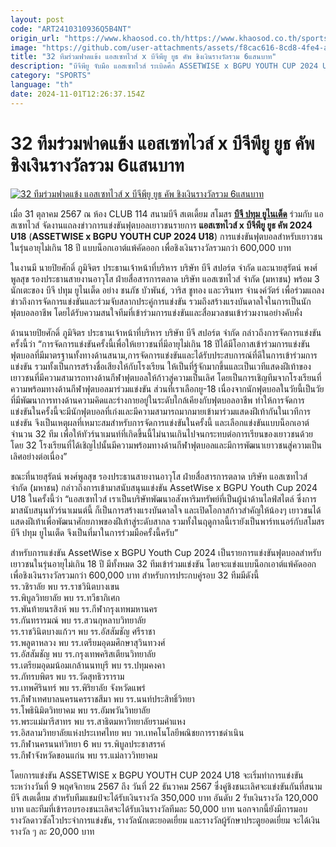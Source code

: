 ```yaml
---
layout: post
code: "ART2410310936Q5B4NT"
origin_url: "https://www.khaosod.co.th/https://www.khaosod.co.th/sports/news_9484889"
image: "https://github.com/user-attachments/assets/f8cac616-8cd8-4fe4-a68d-93663d4308ee"
title: "32 ทีมร่วมฟาดแข้ง แอสเซทไวส์ x บีจีพียู ยูธ คัพ ชิงเงินรางวัลรวม 6แสนบาท"
description: "บีจีพียู จับมือ แอสเซทไวส์ ระเบิดศึก ASSETWISE x BGPU YOUTH CUP 2024 U18 ชิงเงินรางวัลรวมกว่า 600,000 บาท โดยมี 32 โรงเรียนตบเท้าเข้าร่วมชิงชัย"
category: "SPORTS"
language: "th"
date: 2024-11-01T12:26:37.154Z
---
```


# 32 ทีมร่วมฟาดแข้ง แอสเซทไวส์ x บีจีพียู ยูธ คัพ ชิงเงินรางวัลรวม 6แสนบาท

[![32 ทีมร่วมฟาดแข้ง แอสเซทไวส์ x บีจีพียู ยูธ คัพ ชิงเงินรางวัลรวม 6แสนบาท](https://www.khaosod.co.th/wpapp/uploads/2024/10/dfrw-2.jpg "32 ทีมร่วมฟาดแข้ง แอสเซทไวส์ x บีจีพียู ยูธ คัพ ชิงเงินรางวัลรวม 6แสนบาท")](https://www.khaosod.co.th/wpapp/uploads/2024/10/dfrw-2.jpg)

เมื่อ 31 ตุลาคม 2567 ณ ห้อง CLUB 114 สนามบีจี สเตเดี้ยม สโมสร [**บีจี ปทุม ยูไนเต็ด**](https://www.facebook.com/BGPATHUMUNITED) ร่วมกับ แอสเซทไวส์ จัดงานแถลงข่าวการแข่งขันฟุตบอลเยาวชนรายการ **แอสเซทไวส์ x บีจีพียู ยูธ คัพ 2024 U18** (**ASSETWISE x BGPU YOUTH CUP 2024 U18**) การแข่งขันฟุตบอลสำหรับเยาวชนในรุ่นอายุไม่เกิน 18 ปี แบบน็อกเอาต์แพ้คัดออก เพื่อชิงเงินรางวัลรวมกว่า 600,000 บาท

ในงานมี นายปิยศักดิ์ ภูมิจิตร ประธานเจ้าหน้าที่บริหาร บริษัท บีจี สปอร์ต จำกัด และนายสุรัตน์ พงศ์พูลสุข รองประธานสายงานอาวุโส ฝ่ายสื่อสารการตลาด บริษัท แอสเซทไวส์ จำกัด (มหาชน) พร้อม 3 นักเตะของ บีจี ปทุม ยูไนเต็ด อย่าง ชนภัช บัวพันธ์, วาริส ชูทอง และวรินทร จำนงค์วัตร์ เพื่อร่วมแถลงข่าวถึงการจัดการแข่งขันและร่วมจับสลากประคู่การแข่งขัน รวมถึงสร้างแรงบันดาลใจในการเป็นนักฟุตบอลอาชีพ โดยได้รับความสนใจทีมที่เข้าร่วมการแข่งขันและสื่อมวลชนเข้าร่วมงานอย่างคับคั่ง

ด้านนายปิยศักดิ์ ภูมิจิตร ประธานเจ้าหน้าที่บริหาร บริษัท บีจี สปอร์ต จำกัด กล่าวถึงการจัดการแข่งขันครั้งนี้ว่า “การจัดการแข่งขันครั้งนี้เพื่อให้เยาวชนที่มีอายุไม่เกิน 18 ปีได้มีโอกาสเข้าร่วมการแข่งขันฟุตบอลที่มีมาตรฐานทั้งทางด้านสนาม,การจัดการแข่งขันและได้รับประสบการณ์ที่ดีในการเข้าร่วมการแข่งขัน รวมทั้งเป็นการสร้างชื่อเสียงให้กับโรงเรียน ให้เป็นที่รู้จักมากขึ้นและเป็นเวทีแสดงฝีเท้าของเยาวชนที่มีความสามารถทางด้านกีฬาฟุตบอลให้ก้าวสู่ความเป็นเลิศ โดยเป็นการเชิญทีมจากโรงเรียนที่ความพร้อมทางด้านกีฬาฟุตบอลมาร่วมแข่งขัน ส่วนที่เราเลือกยู-18 เนื่องจากนักฟุตบอลในวัยนี้เป็นวัยที่มีพัฒนาการทางด้านความคิดและร่างกายอยู่ในระดับใกล้เคียงกับฟุตบอลอาชีพ ทำให้การจัดการแข่งขันในครั้งนี้จะมีนักฟุตบอลที่เก่งและมีความสามารถมากมายเข้ามาร่วมแสดงฝีเท้ากันในเวทีการแข่งขัน จึงเป็นเหตุผลที่เหมาะสมสำหรับการจัดการแข่งขันในครั้งนี้ และเลือกแข่งขันแบบน็อกเอาต์จำนวน 32 ทีม เพื่อให้ทัวร์นาเมนท์ที่เกิดขึ้นนี้ไม่นานเกินไปจนกระทบต่อการเรียนของเยาวชนด้วย โดย 32 โรงเรียนที่ได้เชิญไปนั้นมีความพร้อมทางด้านกีฬาฟุตบอลและมีการพัฒนาเยาวชนสู่ความเป็นเลิศอย่างต่อเนื่อง”

ขณะที่นายสุรัตน์ พงศ์พูลสุข รองประธานสายงานอาวุโส ฝ่ายสื่อสารการตลาด บริษัท แอสเซทไวส์ จำกัด (มหาชน) กล่าวถึงการเข้ามาสนับสนุนแข่งขัน AssetWise x BGPU Youth Cup 2024 U18 ในครั้งนี้ว่า “แอสเซทไวส์ เราเป็นบริษัทพัฒนาอสังหาริมทรัพย์ที่เป็นผู้นำด้านไลฟ์สไตล์ ซึ่งการมาสนับสนุนทัวร์นาเมนต์นี้ ก็เป็นการสร้างแรงบันดาลใจ และเปิดโอกาสก้าวสำคัญให้น้องๆ เยาวชนได้แสดงฝีเท้าเพื่อพัฒนาศักยภาพของฝีเท้าสู่ระดับสากล รวมทั้งในฤดูกาลนี้เรายังเป็นพาร์ทเนอร์กับสโมสรบีจี ปทุม ยูไนเต็ด จึงเป็นที่มาในการร่วมมือครั้งนี้ครับ”

สำหรับการแข่งขัน AssetWise x BGPU Youth Cup 2024 เป็นรายการแข่งขันฟุตบอลสำหรับเยาวชนในรุ่นอายุไม่เกิน 18 ปี มีทั้งหมด 32 ทีมเข้าร่วมแข่งขัน โดยจะแข่งแบบน็อกเอาต์แพ้คัดออก เพื่อชิงเงินรางวัลรวมกว่า 600,000 บาท สำหรับการประกบคู่รอบ 32 ทีมมีดังนี้  
รร.วชิราลัย พบ รร.ราชวินิตบางเขน  
รร.พิบูลวิทยาลัย พบ รร.ทวีธาภิเศก  
รร.พันท้ายนรสิงห์ พบ รร.กีฬากรุงเทพมหานคร  
รร.กันทรารมณ์ พบ รร.สวนกุหลาบวิทยาลัย  
รร.ราชวินิตบางแก้วฯ พบ รร.อัสสัมชัญ ศรีราชา  
รร.พลูตาหลวง พบ รร.เตรียมอุดมศึกษาสุวินทวงศ์  
รร.อัสสัมชัญ พบ รร.กรุงเทพคริสเตียนวิทยาลัย  
รร.เตรียมอุดมน้อมเกล้านนทบุรี พบ รร.ปทุมคงคา  
รร.ภัทรบพิตร พบ รร.วัดสุทธิวราราม  
รร.เทพศิรินทร์ พบ รร.พิริยาลัย จังหวัดแพร่  
รร.กีฬาเทศบาลนครนครราชสีมา พบ รร.นนท์ประสิทธิ์วิทยา  
รร.โพธินิมิตวิทยาคม พบ รร.อัมพวันวิทยาลัย  
รร.พระแม่มารีสาทร พบ รร.สาธิตมหาวิทยาลัยรามคำแหง  
รร.อิสลามวิทยาลัยแห่งประเทศไทย พบ วท.เทคโนโลยีพณิชยการราชดำเนิน  
รร.กีฬานครนนท์วิทยา 6 พบ รร.พิบูลประชาสรรค์  
รร.กีฬาจังหวัดขอนแก่น พบ รร.แม่ลาววิทยาคม

โดยการแข่งขัน ASSETWISE x BGPU YOUTH CUP 2024 U18 จะเริ่มทำการแข่งขัน ระหว่างวันที่ 9 พฤศจิกายน 2567 ถึง วันที่ 22 ธันวาคม 2567 ซึ่งคู่ชิงชนะเลิศจะแข่งขันกันที่สนามบีจี สเตเดี้ยม สำหรับทีมแชมป์จะได้รับเงินรางวัล 350,000 บาท อันดับ 2 รับเงินรางวัล 120,000 บาท และทีมที่เข้ารอบรองชนะเลิศจะได้รับเงินรางวัลทีมละ 50,000 บาท นอกจากนี้ยังมีการมอบรางวัลดาวซัลโวประจำการแข่งขัน, รางวัลนักเตะยอดเยี่ยม และรางวัลผู้รักษาประตูยอดเยี่ยม จะได้เงินรางวัล ๆ ละ 20,000 บาท